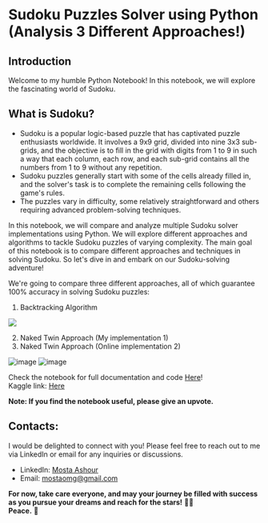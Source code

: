# Sudoku Puzzles Solver using Python (Analysis 3 Different Approaches!)

## Introduction
Welcome to my humble Python Notebook! In this notebook, we will explore the fascinating world of Sudoku.

## What is Sudoku?
- Sudoku is a popular logic-based puzzle that has captivated puzzle enthusiasts worldwide. It involves a 9x9 grid, divided into nine 3x3 sub-grids, and the objective is to fill in the grid with digits from 1 to 9 in such a way that each column, each row, and each sub-grid contains all the numbers from 1 to 9 without any repetition.
- Sudoku puzzles generally start with some of the cells already filled in, and the solver's task is to complete the remaining cells following the game's rules. 
- The puzzles vary in difficulty, some relatively straightforward and others requiring advanced problem-solving techniques.

In this notebook, we will compare and analyze multiple Sudoku solver implementations using Python. We will explore different approaches and algorithms to tackle Sudoku puzzles of varying complexity. 
The main goal of this notebook is to compare different approaches and techniques in solving Sudoku. So let's dive in and embark on our Sudoku-solving adventure!

We're going to compare three different approaches, all of which guarantee 100% accuracy in solving Sudoku puzzles:
1. Backtracking Algorithm

![](https://upload.wikimedia.org/wikipedia/commons/8/8c/Sudoku_solved_by_bactracking.gif)

2. Naked Twin Approach (My implementation 1)
3. Naked Twin Approach (Online implementation 2)
   
![image](https://github.com/MostaAshour/Sudoko-Solver-with-Python/assets/52050851/cd9f5ebb-fed9-4215-95be-2cba9ea79ade)
![image](https://github.com/MostaAshour/Sudoko-Solver-with-Python/assets/52050851/b7e3f3d0-3191-4686-83bb-e5718bf6dd3e)

Check the notebook for full documentation and code [Here](https://github.com/MostaAshour/Sudoko-Solver-with-Python/blob/main/Sudoku%20solver.ipynb)!<br>
Kaggle link: [Here](https://www.kaggle.com/code/mostaashour/sudoku-solver-3-different-approaches-part-1)

**Note: If you find the notebook useful, please give an upvote.** 

## Contacts:
I would be delighted to connect with you! Please feel free to reach out to me via LinkedIn or email for any inquiries or discussions.

- LinkedIn: [Mosta Ashour](https://www.linkedin.com/in/mosta-ashour/)
- Email: mostaomg@gmail.com

**For now, take care everyone, and may your journey be filled with success as you pursue your dreams and reach for the stars!** 🙏🌹<br>
**Peace.** 👋
